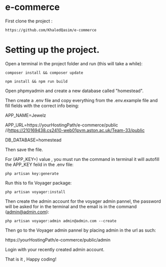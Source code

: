 # e-commerce
First clone the project :
```
https://github.com/KhaledQasim/e-commerce
```
# Setting up the project.

Open a terminal in the project folder and run (this will take a while):
```
composer install && composer update
```
```
npm install && npm run build
```
Open phpmyadmin and create a new database called "homestead".

Then create a .env file and copy everything from the .env.example file and fill fields with the correct info being:

APP_NAME=Jewelz

APP_URL=https://yourHostingPath/e-commerce/public    //https://210169438.cs2410-web01pvm.aston.ac.uk/Team-33/public

DB_DATABASE=homestead

Then save the file.

For (APP_KEY=) value , you must run the command in terminal it will autofill the APP_KEY feild in the .env file:
```
php artisan key:generate
```

Run this to fix Voyager package:
```
php artisan voyager:install
```

Then create the admin account for the voyager admin pannel, the password will be asked for in the terminal and the email is in the command (admin@admin.com):
```
php artisan voyager:admin admin@admin.com --create
```

Then go to the Voyager admin pannel by placing admin in the url as such:

https://yourHostingPath/e-commerce/public/admin

Login with your recently created admin account.

That is it , Happy coding!
